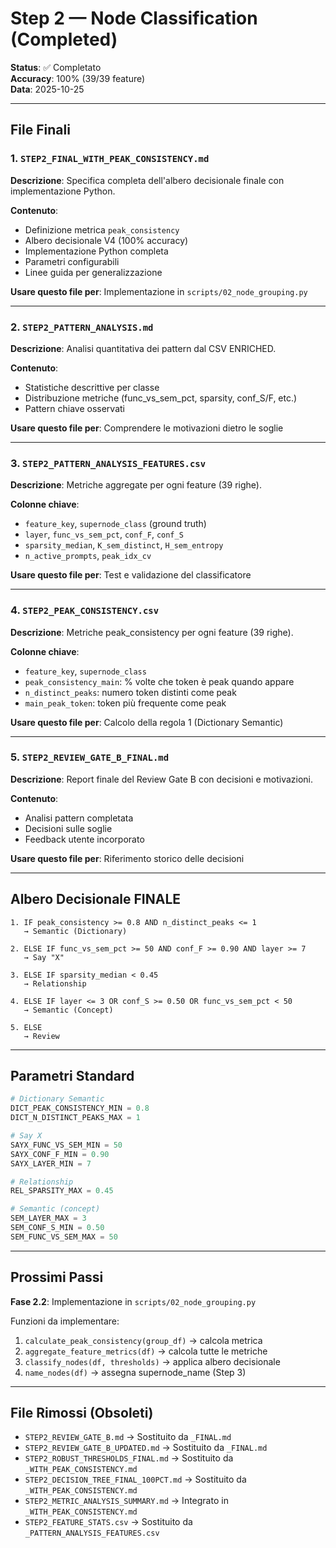 # Step 2 — Node Classification (Completed)

**Status**: ✅ Completato  
**Accuracy**: 100% (39/39 feature)  
**Data**: 2025-10-25

---

## File Finali

### 1. `STEP2_FINAL_WITH_PEAK_CONSISTENCY.md`
**Descrizione**: Specifica completa dell'albero decisionale finale con implementazione Python.

**Contenuto**:
- Definizione metrica `peak_consistency`
- Albero decisionale V4 (100% accuracy)
- Implementazione Python completa
- Parametri configurabili
- Linee guida per generalizzazione

**Usare questo file per**: Implementazione in `scripts/02_node_grouping.py`

---

### 2. `STEP2_PATTERN_ANALYSIS.md`
**Descrizione**: Analisi quantitativa dei pattern dal CSV ENRICHED.

**Contenuto**:
- Statistiche descrittive per classe
- Distribuzione metriche (func_vs_sem_pct, sparsity, conf_S/F, etc.)
- Pattern chiave osservati

**Usare questo file per**: Comprendere le motivazioni dietro le soglie

---

### 3. `STEP2_PATTERN_ANALYSIS_FEATURES.csv`
**Descrizione**: Metriche aggregate per ogni feature (39 righe).

**Colonne chiave**:
- `feature_key`, `supernode_class` (ground truth)
- `layer`, `func_vs_sem_pct`, `conf_F`, `conf_S`
- `sparsity_median`, `K_sem_distinct`, `H_sem_entropy`
- `n_active_prompts`, `peak_idx_cv`

**Usare questo file per**: Test e validazione del classificatore

---

### 4. `STEP2_PEAK_CONSISTENCY.csv`
**Descrizione**: Metriche peak_consistency per ogni feature (39 righe).

**Colonne chiave**:
- `feature_key`, `supernode_class`
- `peak_consistency_main`: % volte che token è peak quando appare
- `n_distinct_peaks`: numero token distinti come peak
- `main_peak_token`: token più frequente come peak

**Usare questo file per**: Calcolo della regola 1 (Dictionary Semantic)

---

### 5. `STEP2_REVIEW_GATE_B_FINAL.md`
**Descrizione**: Report finale del Review Gate B con decisioni e motivazioni.

**Contenuto**:
- Analisi pattern completata
- Decisioni sulle soglie
- Feedback utente incorporato

**Usare questo file per**: Riferimento storico delle decisioni

---

## Albero Decisionale FINALE

```
1. IF peak_consistency >= 0.8 AND n_distinct_peaks <= 1
   → Semantic (Dictionary)
   
2. ELSE IF func_vs_sem_pct >= 50 AND conf_F >= 0.90 AND layer >= 7
   → Say "X"
   
3. ELSE IF sparsity_median < 0.45
   → Relationship
   
4. ELSE IF layer <= 3 OR conf_S >= 0.50 OR func_vs_sem_pct < 50
   → Semantic (Concept)
   
5. ELSE
   → Review
```

---

## Parametri Standard

```python
# Dictionary Semantic
DICT_PEAK_CONSISTENCY_MIN = 0.8
DICT_N_DISTINCT_PEAKS_MAX = 1

# Say X
SAYX_FUNC_VS_SEM_MIN = 50
SAYX_CONF_F_MIN = 0.90
SAYX_LAYER_MIN = 7

# Relationship
REL_SPARSITY_MAX = 0.45

# Semantic (concept)
SEM_LAYER_MAX = 3
SEM_CONF_S_MIN = 0.50
SEM_FUNC_VS_SEM_MAX = 50
```

---

## Prossimi Passi

**Fase 2.2**: Implementazione in `scripts/02_node_grouping.py`

Funzioni da implementare:
1. `calculate_peak_consistency(group_df)` → calcola metrica
2. `aggregate_feature_metrics(df)` → calcola tutte le metriche
3. `classify_nodes(df, thresholds)` → applica albero decisionale
4. `name_nodes(df)` → assegna supernode_name (Step 3)

---

## File Rimossi (Obsoleti)

- `STEP2_REVIEW_GATE_B.md` → Sostituito da `_FINAL.md`
- `STEP2_REVIEW_GATE_B_UPDATED.md` → Sostituito da `_FINAL.md`
- `STEP2_ROBUST_THRESHOLDS_FINAL.md` → Sostituito da `_WITH_PEAK_CONSISTENCY.md`
- `STEP2_DECISION_TREE_FINAL_100PCT.md` → Sostituito da `_WITH_PEAK_CONSISTENCY.md`
- `STEP2_METRIC_ANALYSIS_SUMMARY.md` → Integrato in `_WITH_PEAK_CONSISTENCY.md`
- `STEP2_FEATURE_STATS.csv` → Sostituito da `_PATTERN_ANALYSIS_FEATURES.csv`

